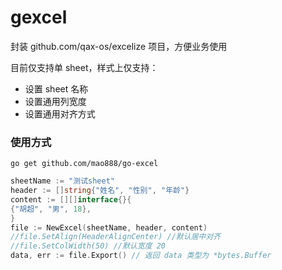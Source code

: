 # gexcel

封装 github.com/qax-os/excelize 项目，方便业务使用

目前仅支持单 sheet，样式上仅支持：
* 设置 sheet 名称
* 设置通用列宽度
* 设置通用对齐方式

### 使用方式
`go get github.com/mao888/go-excel`
```go
sheetName := "测试sheet"
header := []string{"姓名", "性别", "年龄"}
content := [][]interface{}{
{"胡超", "男", 18},
}
file := NewExcel(sheetName, header, content)
//file.SetAlign(HeaderAlignCenter) //默认居中对齐
//file.SetColWidth(50) //默认宽度 20
data, err := file.Export() // 返回 data 类型为 *bytes.Buffer
```
